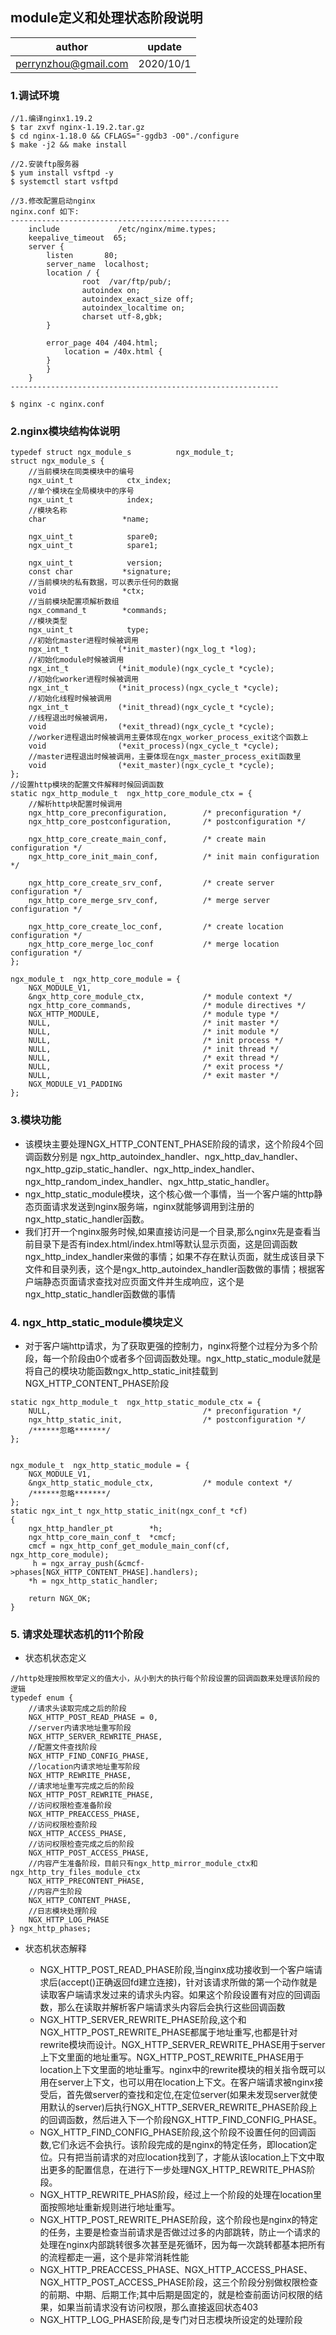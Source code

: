 ## module定义和处理状态阶段说明

| author | update |
| ------ | ------ |
| perrynzhou@gmail.com | 2020/10/1 |
### 1.调试环境

```
//1.编译nginx1.19.2
$ tar zxvf nginx-1.19.2.tar.gz
$ cd nginx-1.18.0 && CFLAGS="-ggdb3 -O0"./configure
$ make -j2 && make install

//2.安装ftp服务器
$ yum install vsftpd -y
$ systemctl start vsftpd

//3.修改配置启动nginx
nginx.conf 如下:
-------------------------------------------------
	include             /etc/nginx/mime.types;
	keepalive_timeout  65;
 	server {
        listen       80;
        server_name  localhost;
        location / {
                root  /var/ftp/pub/;
                autoindex on;
                autoindex_exact_size off;
                autoindex_localtime on;
                charset utf-8,gbk;
        }

        error_page 404 /404.html;
            location = /40x.html {
        }
   		}	
	}
------------------------------------------------------------

$ nginx -c nginx.conf
```

### 2.nginx模块结构体说明

```
typedef struct ngx_module_s          ngx_module_t;
struct ngx_module_s {
    //当前模块在同类模块中的编号
    ngx_uint_t            ctx_index;
    //单个模块在全局模块中的序号
    ngx_uint_t            index;
    //模块名称
    char                 *name;

    ngx_uint_t            spare0;
    ngx_uint_t            spare1;

    ngx_uint_t            version;
    const char           *signature;
    //当前模块的私有数据，可以表示任何的数据
    void                 *ctx;
    //当前模块配置项解析数组
    ngx_command_t        *commands;
    //模块类型
    ngx_uint_t            type;
    //初始化master进程时候被调用
    ngx_int_t           (*init_master)(ngx_log_t *log);
    //初始化module时候被调用
    ngx_int_t           (*init_module)(ngx_cycle_t *cycle);
    //初始化worker进程时候被调用
    ngx_int_t           (*init_process)(ngx_cycle_t *cycle);
    //初始化线程时候被调用
    ngx_int_t           (*init_thread)(ngx_cycle_t *cycle);
    //线程退出时候被调用，
    void                (*exit_thread)(ngx_cycle_t *cycle);
    //worker进程退出时候被调用主要体现在ngx_worker_process_exit这个函数上
    void                (*exit_process)(ngx_cycle_t *cycle);
	//master进程退出时候被调用，主要体现在ngx_master_process_exit函数里
    void                (*exit_master)(ngx_cycle_t *cycle);
};
//设置http模块的配置文件解释时候回调函数
static ngx_http_module_t  ngx_http_core_module_ctx = {
    //解析http块配置时候调用
    ngx_http_core_preconfiguration,        /* preconfiguration */
    ngx_http_core_postconfiguration,       /* postconfiguration */

    ngx_http_core_create_main_conf,        /* create main configuration */
    ngx_http_core_init_main_conf,          /* init main configuration */

    ngx_http_core_create_srv_conf,         /* create server configuration */
    ngx_http_core_merge_srv_conf,          /* merge server configuration */

    ngx_http_core_create_loc_conf,         /* create location configuration */
    ngx_http_core_merge_loc_conf           /* merge location configuration */
};

ngx_module_t  ngx_http_core_module = {
    NGX_MODULE_V1,
    &ngx_http_core_module_ctx,             /* module context */
    ngx_http_core_commands,                /* module directives */
    NGX_HTTP_MODULE,                       /* module type */
    NULL,                                  /* init master */
    NULL,                                  /* init module */
    NULL,                                  /* init process */
    NULL,                                  /* init thread */
    NULL,                                  /* exit thread */
    NULL,                                  /* exit process */
    NULL,                                  /* exit master */
    NGX_MODULE_V1_PADDING
};
```

### 3.模块功能
- 该模块主要处理NGX_HTTP_CONTENT_PHASE阶段的请求，这个阶段4个回调函数分别是 ngx_http_autoindex_handler、ngx_http_dav_handler、ngx_http_gzip_static_handler、ngx_http_index_handler、ngx_http_random_index_handler、ngx_http_static_handler。
- ngx_http_static_module模块，这个核心做一个事情，当一个客户端的http静态页面请求发送到nginx服务端，nginx就能够调用到注册的ngx_http_static_handler函数。
- 我们打开一个nginx服务时候,如果直接访问是一个目录,那么nginx先是查看当前目录下是否有index.html/index.html等默认显示页面，这是回调函数ngx_http_index_handler来做的事情；如果不存在默认页面，就生成该目录下文件和目录列表，这个是ngx_http_autoindex_handler函数做的事情；根据客户端静态页面请求查找对应页面文件并生成响应，这个是ngx_http_static_handler函数做的事情


### 4. ngx_http_static_module模块定义
- 对于客户端http请求，为了获取更强的控制力，nginx将整个过程分为多个阶段，每一个阶段由0个或者多个回调函数处理。ngx_http_static_module就是将自己的模块功能函数ngx_http_static_init挂载到NGX_HTTP_CONTENT_PHASE阶段
```
static ngx_http_module_t  ngx_http_static_module_ctx = {
    NULL,                                  /* preconfiguration */
    ngx_http_static_init,                  /* postconfiguration */
	/******忽略*******/
};


ngx_module_t  ngx_http_static_module = {
    NGX_MODULE_V1,
    &ngx_http_static_module_ctx,           /* module context */
	/******忽略*******/
};
static ngx_int_t ngx_http_static_init(ngx_conf_t *cf)
{
    ngx_http_handler_pt        *h;
    ngx_http_core_main_conf_t  *cmcf;
    cmcf = ngx_http_conf_get_module_main_conf(cf, ngx_http_core_module);
     h = ngx_array_push(&cmcf->phases[NGX_HTTP_CONTENT_PHASE].handlers);
    *h = ngx_http_static_handler;

    return NGX_OK;
}

```
###  5. 请求处理状态机的11个阶段
- 状态机状态定义
```
//http处理按照枚举定义的值大小，从小到大的执行每个阶段设置的回调函数来处理该阶段的逻辑
typedef enum {
    //请求头读取完成之后的阶段
    NGX_HTTP_POST_READ_PHASE = 0,
    //server内请求地址重写阶段
    NGX_HTTP_SERVER_REWRITE_PHASE,
    //配置文件查找阶段
    NGX_HTTP_FIND_CONFIG_PHASE,
    //location内请求地址重写阶段
    NGX_HTTP_REWRITE_PHASE,
    //请求地址重写完成之后的阶段
    NGX_HTTP_POST_REWRITE_PHASE,
    //访问权限检查准备阶段
    NGX_HTTP_PREACCESS_PHASE,
    //访问权限检查阶段
    NGX_HTTP_ACCESS_PHASE,
    //访问权限检查完成之后的阶段
    NGX_HTTP_POST_ACCESS_PHASE,
    //内容产生准备阶段，目前只有ngx_http_mirror_module_ctx和ngx_http_try_files_module_ctx 
    NGX_HTTP_PRECONTENT_PHASE,
    //内容产生阶段
    NGX_HTTP_CONTENT_PHASE,
    //日志模块处理阶段
    NGX_HTTP_LOG_PHASE
} ngx_http_phases;
```
- 状态机状态解释

	- NGX_HTTP_POST_READ_PHASE阶段,当nginx成功接收到一个客户端请求后(accept()正确返回fd建立连接)，针对该请求所做的第一个动作就是读取客户端请求发过来的请求头内容。如果这个阶段设置有对应的回调函数，那么在读取并解析客户端请求头内容后会执行这些回调函数
	- NGX_HTTP_SERVER_REWRITE_PHASE阶段,这个和NGX_HTTP_POST_REWRITE_PHASE都属于地址重写,也都是针对rewrite模块而设计。NGX_HTTP_SERVER_REWRITE_PHASE用于server上下文里面的地址重写。NGX_HTTP_POST_REWRITE_PHASE用于location上下文里面的地址重写。nginx中的rewrite模块的相关指令既可以用在server上下文，也可以用在location上下文。在客户端请求被nginx接受后，首先做server的查找和定位,在定位server(如果未发现server就使用默认的server)后执行NGX_HTTP_SERVER_REWRITE_PHASE阶段上的回调函数，然后进入下一个阶段NGX_HTTP_FIND_CONFIG_PHASE。
	- NGX_HTTP_FIND_CONFIG_PHASE阶段,这个阶段不设置任何的回调函数,它们永远不会执行。该阶段完成的是nginx的特定任务，即location定位。只有把当前请求的对应location找到了，才能从该location上下文中取出更多的配置信息，在进行下一步处理NGX_HTTP_REWRITE_PHAS阶段。
	- NGX_HTTP_REWRITE_PHAS阶段，经过上一个阶段的处理在location里面按照地址重新规则进行地址重写。
	- NGX_HTTP_POST_REWRITE_PHASE阶段，这个阶段也是nginx的特定的任务，主要是检查当前请求是否做过过多的内部跳转，防止一个请求的处理在nginx内部跳转很多次甚至是死循环，因为每一次跳转都基本把所有的流程都走一遍，这个是非常消耗性能
	- NGX_HTTP_PREACCESS_PHASE、NGX_HTTP_ACCESS_PHASE、NGX_HTTP_POST_ACCESS_PHASE阶段，这三个阶段分别做权限检查的前期、中期、后期工作;其中后期是固定的，就是检查前面访问权限的结果，如果当前请求没有访问权限，那么直接返回状态403
	- NGX_HTTP_LOG_PHASE阶段,是专门对日志模块所设定的处理阶段